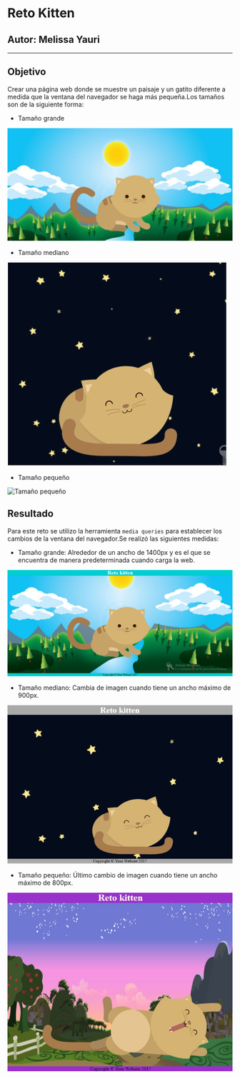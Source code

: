 # Reto Kitten
## Autor: Melissa Yauri
***
## Objetivo
Crear una página web donde se muestre un paisaje y un gatito diferente a medida que la ventana del navegador se haga más pequeña.Los tamaños son de la siguiente forma:

* Tamaño grande

![Tamaño grande](assets/images/grande.JPG)

* Tamaño mediano

![Tamaño mediano](assets/images/mediana.JPG)

* Tamaño pequeño

![Tamaño pequeño](assets/images/pequeña.JPG)

## Resultado
Para este reto se utilizo la herramienta `media queries` para establecer los cambios de la ventana del navegador.Se realizó las siguientes medidas:

* Tamaño grande: Alrededor de un ancho de 1400px y es el que se encuentra de manera predeterminada cuando carga la web.

![Resultado 1](assets/images/resultado1.JPG)


*  Tamaño mediano: Cambia de imagen cuando tiene un ancho máximo de 900px.

![Resultado 2](assets/images/resultado2.JPG)


*  Tamaño pequeño: Último cambio de imagen cuando tiene un ancho máximo de 800px.

![Resultado 3](assets/images/resultado3.JPG)
